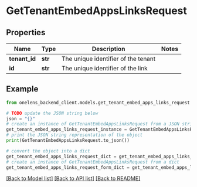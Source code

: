 # GetTenantEmbedAppsLinksRequest


## Properties

Name | Type | Description | Notes
------------ | ------------- | ------------- | -------------
**tenant_id** | **str** | The unique identifier of the tenant | 
**id** | **str** | The unique identifier of the link | 

## Example

```python
from onelens_backend_client.models.get_tenant_embed_apps_links_request import GetTenantEmbedAppsLinksRequest

# TODO update the JSON string below
json = "{}"
# create an instance of GetTenantEmbedAppsLinksRequest from a JSON string
get_tenant_embed_apps_links_request_instance = GetTenantEmbedAppsLinksRequest.from_json(json)
# print the JSON string representation of the object
print(GetTenantEmbedAppsLinksRequest.to_json())

# convert the object into a dict
get_tenant_embed_apps_links_request_dict = get_tenant_embed_apps_links_request_instance.to_dict()
# create an instance of GetTenantEmbedAppsLinksRequest from a dict
get_tenant_embed_apps_links_request_form_dict = get_tenant_embed_apps_links_request.from_dict(get_tenant_embed_apps_links_request_dict)
```
[[Back to Model list]](../README.md#documentation-for-models) [[Back to API list]](../README.md#documentation-for-api-endpoints) [[Back to README]](../README.md)


